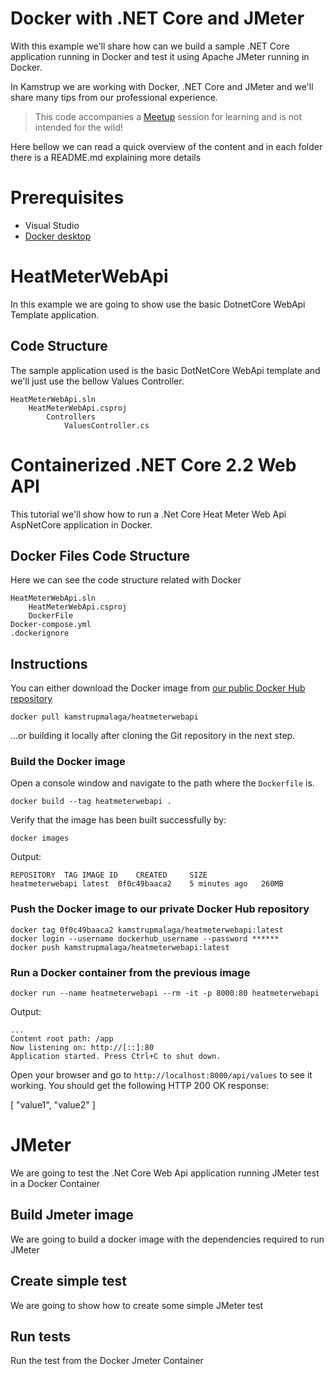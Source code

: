 ﻿# Docker with .NET Core and  JMeter
With this example we'll share how can we build a sample .NET Core  application running in Docker and test it using Apache JMeter running in Docker.  

In Kamstrup we are working with Docker, .NET Core and JMeter and we'll share many tips from our professional experience.

> This code accompanies a [Meetup](https://www.meetup.com/Kamstrup-Malaga/events/256775155/) session for learning and is not intended for the wild! 
  
Here bellow we can read a quick overview of the content and in each folder there is a README.md explaining more details 

# Prerequisites

- Visual Studio
- [Docker desktop](https://www.docker.com/products/docker-desktop)

# HeatMeterWebApi
In this example we are going to show use the basic DotnetCore WebApi Template application.

## Code Structure
The sample application used is the basic DotNetCore WebApi template and we'll just use the bellow Values Controller.

	HeatMeterWebApi.sln
		HeatMeterWebApi.csproj
			Controllers
				ValuesController.cs


# Containerized .NET Core 2.2 Web API
This tutorial we'll show how to  run a .Net Core Heat Meter Web Api AspNetCore application in Docker.

## Docker Files Code Structure
Here we can see the code structure related with Docker 

	HeatMeterWebApi.sln
		HeatMeterWebApi.csproj
		DockerFile
	Docker-compose.yml
	.dockerignore
		
## Instructions 

You can either download the Docker image from [our public Docker Hub repository](https://hub.docker.com/r/kamstrupmalaga/heatmeterwebapi)

	docker pull kamstrupmalaga/heatmeterwebapi

...or building it locally after cloning the Git repository in the next step.

### Build the Docker image

Open a console window and navigate to the path where the `Dockerfile` is.

	docker build --tag heatmeterwebapi .

Verify that the image has been built successfully by:

	docker images

Output:

	REPOSITORY	TAG	IMAGE ID	CREATED	 	SIZE
	heatmeterwebapi	latest	0f0c49baaca2	5 minutes ago	260MB	

### Push the Docker image to our private Docker Hub repository

	docker tag 0f0c49baaca2 kamstrupmalaga/heatmeterwebapi:latest
	docker login --username dockerhub_username --password ******
	docker push kamstrupmalaga/heatmeterwebapi:latest

### Run a Docker container from the previous image
	docker run --name heatmeterwebapi --rm -it -p 8000:80 heatmeterwebapi

Output:

	...
	Content root path: /app
	Now listening on: http://[::]:80
	Application started. Press Ctrl+C to shut down.

Open your browser and go to `http://localhost:8000/api/values` to see it working. You should get the following HTTP 200 OK response:

[
		"value1",
		"value2"
]

# JMeter
We are going to test the .Net Core Web Api application running JMeter test in a Docker Container

## Build Jmeter image
We are going to build a docker image with the dependencies required to run JMeter

## Create simple test
We are going to show how to create some simple JMeter test 

## Run tests
Run the test from the Docker Jmeter Container
